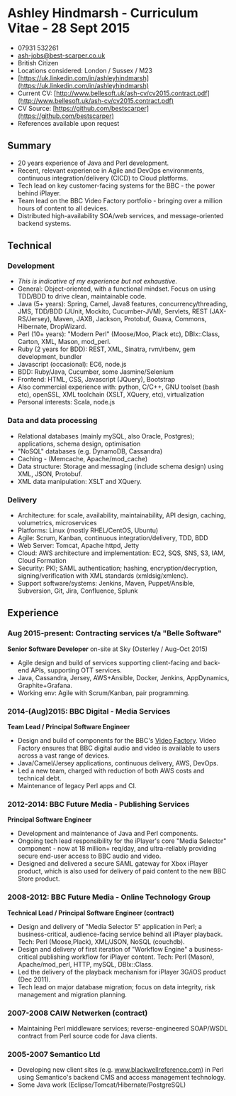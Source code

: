 # Ashley Hindmarsh - Curriculum Vitae - 28 Sept 2015
 * 07931 532261
 * ash-jobs@best-scarper.co.uk
 * British Citizen
 * Locations considered: London / Sussex / M23
 * [https://uk.linkedin.com/in/ashleyhindmarsh](https://uk.linkedin.com/in/ashleyhindmarsh)
 * Current CV: [http://www.bellesoft.uk/ash-cv/cv2015.contract.pdf](http://www.bellesoft.uk/ash-cv/cv2015.contract.pdf)
 * CV Source: [https://github.com/bestscarper](https://github.com/bestscarper)
 * References available upon request

## Summary
 * 20 years experience of Java and Perl development.
 * Recent, relevant experience in Agile and DevOps environments, continuous integration/delivery (CICD) to Cloud platforms.
 * Tech lead on key customer-facing systems for the BBC - the power behind iPlayer.
 * Team lead on the BBC Video Factory portfolio - bringing over a million hours of content to all devices.
 * Distributed high-availability SOA/web services, and message-oriented backend systems.

## Technical

### Development
 * _This is indicative of my experience but not exhaustive._
 * General: Object-oriented, with a functional mindset. Focus on using TDD/BDD to drive clean, maintainable code.
 * Java (5+ years): Spring, Camel, Java8 features, concurrency/threading, JMS, TDD/BDD (JUnit, Mockito, Cucumber-JVM),  Servlets, REST (JAX-RS/Jersey), Maven, JAXB, Jackson, Protobuf, Guava, Commons, Hibernate, DropWizard.
 * Perl (10+ years): "Modern Perl" (Moose/Moo, Plack etc), DBIx::Class, Carton, XML, Mason, mod_perl.
 * Ruby (2 years for BDD): REST, XML, Sinatra, rvm/rbenv, gem development, bundler
 * Javascript (occasional): EC6, node.js
 * BDD: Ruby/Java, Cucumber, some Jasmine/Selenium
 * Frontend: HTML, CSS, Javascript (JQuery), Bootstrap
 * Also commercial experience with: python, C/C++, GNU toolset (bash etc), openSSL, XML toolchain (XSLT, XQuery, etc), virtualization
 * Personal interests: Scala, node.js

### Data and data processing
 * Relational databases (mainly mySQL, also Oracle, Postgres); applications, schema design, optimisation
 * "NoSQL" databases (e.g. DynamoDB, Cassandra)
 * Caching - (Memcache, Apache/mod_cache)
 * Data structure: Storage and messaging (include schema design) using XML, JSON, Protobuf.
 * XML data manipulation: XSLT and XQuery.

### Delivery
 * Architecture: for scale, availability, maintainability, API design, caching, volumetrics, microservices
 * Platforms: Linux (mostly RHEL/CentOS, Ubuntu)
 * Agile: Scrum, Kanban, continuous integration/delivery, TDD, BDD
 * Web Server: Tomcat, Apache httpd, Jetty
 * Cloud: AWS architecture and implementation: EC2, SQS, SNS, S3, IAM, Cloud Formation
 * Security: PKI; SAML authentication; hashing, encryption/decryption, signing/verification with XML standards (xmldsig/xmlenc).
 * Support software/systems: Jenkins, Maven, Puppet/Ansible, Subversion, Git, Jira, Confluence, Splunk

## Experience

### Aug 2015-present: Contracting services t/a "Belle Software"

**Senior Software Developer** on-site at Sky (Osterley / Aug-Oct 2015)

  * Agile design and build of services supporting client-facing and back-end APIs, supporting OTT services.
  * Java, Cassandra, Jersey, AWS+Ansible, Docker, Jenkins, AppDynamics, Graphite+Grafana.
  * Working env: Agile with Scrum/Kanban, pair programming.

### 2014-(Aug)2015: BBC Digital - Media Services

**Team Lead / Principal Software Engineer**

 * Design and build of components for the BBC's [Video Factory](http://www.bbc.co.uk/blogs/internet/entries/61d2795d-ad53-3547-a06a-a038cf1ef325). Video Factory ensures that BBC digital audio and video is available to users across a vast range of devices.
 * Java/Camel/Jersey applications, continuous delivery, AWS, DevOps.
 * Led a new team, charged with reduction of both AWS costs and technical debt.
 * Maintenance of legacy Perl apps and CI.
 
### 2012-2014: BBC Future Media - Publishing Services

**Principal Software Engineer**

 * Development and maintenance of Java and Perl components.
 * Ongoing tech lead responsibility for the iPlayer's core "Media Selector" component - now at 18 million+ req/day, and ultra-reliably providing secure end-user access to BBC audio and video.
 * Designed and delivered a secure SAML gateway for Xbox iPlayer product, which is also used for delivery of paid content to the new BBC Store product.

### 2008-2012: BBC Future Media - Online Technology Group

**Technical Lead / Principal Software Engineer (contract)**

 * Design and delivery of "Media Selector 5" application in Perl; a business-critical, audience-facing service behind all iPlayer playback. Tech: Perl (Moose,Plack), XML/JSON, NoSQL (couchdb).
 * Design and delivery of first iteration of "Workflow Engine" a business-critical publishing workflow for iPlayer content. Tech: Perl (Mason), Apache/mod_perl, HTTP, mySQL, DBIx::Class.
 * Led the delivery of the playback mechanism for iPlayer 3G/iOS product (Dec 2011).
 * Tech lead on major database migration; focus on data integrity, risk management and migration planning.

### 2007-2008 CAIW Netwerken (contract)
 * Maintaining Perl middleware services; reverse-engineered SOAP/WSDL contract from Perl source code for Java clients.

### 2005-2007 Semantico Ltd
 * Developing new client sites (e.g. www.blackwellreference.com) in Perl using Semantico's backend CMS and access management technology.
 * Some Java work (Eclipse/Tomcat/Hibernate/PostgreSQL)
